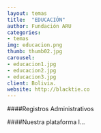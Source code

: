 ```yaml
---
layout: temas
title:  "EDUCACIÓN"
author: Fundación ARU
categories:
- temas
img: educacion.png
thumb: thumb02.jpg
carousel:
- educacion1.jpg
- educacion2.jpg
- educacion3.jpg
client: Bolivia.
website: http://blacktie.co
---
```

####Registros Administrativos


####Nuestra plataforma
I...
